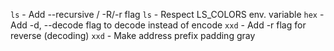 `ls` - Add --recursive / -R/-r flag
`ls` - Respect LS\_COLORS env. variable
`hex` - Add -d, --decode flag to decode instead of encode
`xxd` - Add -r flag for reverse (decoding)
`xxd` - Make address prefix padding gray
